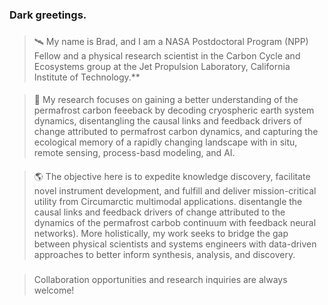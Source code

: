 <!--### Hi there 👋
-->
<!--
**bradleygay/bradleygay** is a ✨ _special_ ✨ repository because its `README.md` (this file) appears on your GitHub profile.
Here are some ideas to get you started:
- 🔭 I’m currently working on ...
- 🌱 I’m currently learning ...
- 👯 I’m looking to collaborate on ...
- 🤔 I’m looking for help with ...
- 💬 Ask me about ...
- 📫 How to reach me: ...
- 😄 Pronouns: ...
- ⚡ Fun fact: ...
-->
### Dark greetings.
###
> 🛰️ My name is Brad, and I am a NASA Postdoctoral Program (NPP) Fellow and a physical research scientist in the Carbon Cycle and Ecosystems group at the Jet Propulsion Laboratory, California Institute of Technology.**
####
> 🧊 My research focuses on gaining a better understanding of the permafrost carbon feeeback by decoding cryospheric earth system dynamics, disentangling the causal links and feedback drivers of change attributed to permafrost carbon dynamics, and capturing the ecological memory of a rapidly changing landscape with in situ, remote sensing, process-basd modeling, and AI.
####
> 🌎 The objective here is to expedite knowledge discovery, facilitate novel instrument development, and fulfill and deliver mission-critical utility from Circumarctic multimodal applications.  disentangle the causal links and feedback drivers of change attributed to the dynamics of the permafrost carbob continuum with feedback neural networks). More holistically, my work seeks to bridge the gap between physical scientists and systems engineers with data-driven approaches to better inform synthesis, analysis, and discovery.
###
> Collaboration opportunities and research inquiries are always welcome!
<!--
![<Badge Name>](https://img.shields.io/badge/<Badge Text>-<Background Color>?style=for-the-badge&logo=<Icon Name>&logoColor=<Logo Color>)
![github](https://img.shields.io/badge/GitHub-000000?style=for-the-badge&logo=GitHub&logoColor=white)
![github](https://img.shields.io/github/followers/bradleygay?color=555555&label=Github&logo=Github&style=plastic)
![twitter](https://img.shields.io/endpoint?url=https%3A%2F%2Ftwitter.com%2Fbluehouseffect%3D?style=plastic&logo=appveyor)
![twitter](https://img.shields.io/twitter/url?style=social&url=https%3A%2F%2Ftwitter.com%2Fgeocryoai%3D)
![researchgate](https://img.shields.io/endpoint?url=https%3A%2F%2Fbit.ly%2F3uvCXT8%3D?style=plastic&logo=appveyor)]
-->
